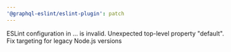 ```yaml
---
'@graphql-eslint/eslint-plugin': patch
---
```


ESLint configuration in ... is invalid. Unexpected top-level property "default".
Fix targeting for legacy Node.js versions
